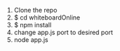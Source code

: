 1) Clone the repo
2) $ cd whiteboardOnline
3) $ npm install
4) change app.js port to desired port
5) node app.js